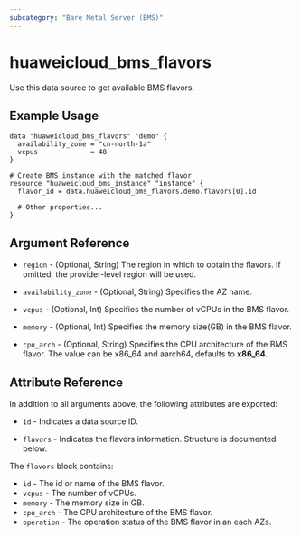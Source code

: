 ```yaml
---
subcategory: "Bare Metal Server (BMS)"
---
```


# huaweicloud_bms_flavors

Use this data source to get available BMS flavors.

## Example Usage

```hcl
data "huaweicloud_bms_flavors" "demo" {
  availability_zone = "cn-north-1a"
  vcpus             = 48
}

# Create BMS instance with the matched flavor
resource "huaweicloud_bms_instance" "instance" {
  flavor_id = data.huaweicloud_bms_flavors.demo.flavors[0].id

  # Other properties...
}
```

## Argument Reference

* `region` - (Optional, String) The region in which to obtain the flavors.
  If omitted, the provider-level region will be used.

* `availability_zone` - (Optional, String) Specifies the AZ name.

* `vcpus` - (Optional, Int) Specifies the number of vCPUs in the BMS flavor.

* `memory` - (Optional, Int) Specifies the memory size(GB) in the BMS flavor.

* `cpu_arch` - (Optional, String) Specifies the CPU architecture of the BMS flavor.
  The value can be x86_64 and aarch64, defaults to **x86_64**.

## Attribute Reference

In addition to all arguments above, the following attributes are exported:

* `id` - Indicates a data source ID.

* `flavors` - Indicates the flavors information. Structure is documented below.

The `flavors` block contains:

* `id` - The id or name of the BMS flavor.
* `vcpus` - The number of vCPUs.
* `memory` - The memory size in GB.
* `cpu_arch` - The CPU architecture of the BMS flavor.
* `operation` - The operation status of the BMS flavor in an each AZs.
